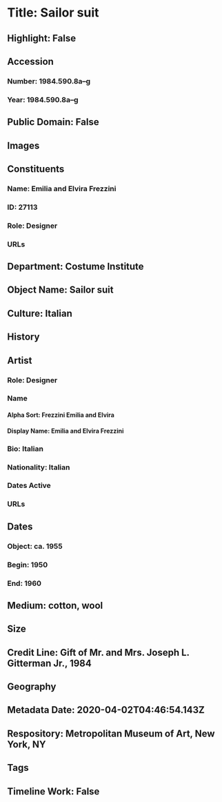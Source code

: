 # Title: Sailor suit
## Highlight: False
## Accession
### Number: 1984.590.8a–g
### Year: 1984.590.8a–g
## Public Domain: False
## Images
## Constituents
### Name: Emilia and Elvira Frezzini
### ID: 27113
### Role: Designer
### URLs
## Department: Costume Institute
## Object Name: Sailor suit
## Culture: Italian
## History
## Artist
### Role: Designer
### Name
#### Alpha Sort: Frezzini Emilia and Elvira
#### Display Name: Emilia and Elvira Frezzini
### Bio: Italian
### Nationality: Italian
### Dates Active
### URLs
## Dates
### Object: ca. 1955
### Begin: 1950
### End: 1960
## Medium: cotton, wool
## Size
## Credit Line: Gift of Mr. and Mrs. Joseph L. Gitterman Jr., 1984
## Geography
## Metadata Date: 2020-04-02T04:46:54.143Z
## Respository: Metropolitan Museum of Art, New York, NY
## Tags
## Timeline Work: False